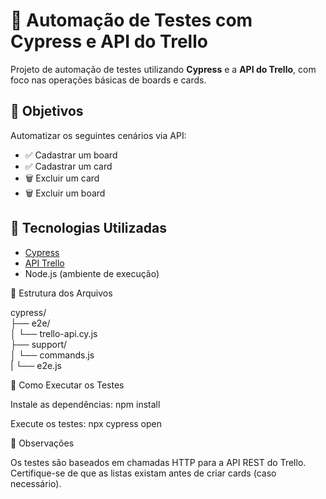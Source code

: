 # 🧪 Automação de Testes com Cypress e API do Trello

Projeto de automação de testes utilizando **Cypress** e a **API do Trello**, com foco nas operações básicas de boards e cards.

## 🚀 Objetivos

Automatizar os seguintes cenários via API:
- ✅ Cadastrar um board
- ✅ Cadastrar um card
- 🗑️ Excluir um card
- 🗑️ Excluir um board

## 🧰 Tecnologias Utilizadas

- [Cypress](https://www.cypress.io/)
- [API Trello](https://developers.trello.com/docs/api-introduction)
- Node.js (ambiente de execução)

📁 Estrutura dos Arquivos

cypress/  
├── e2e/  
│   └── trello-api.cy.js  
├── support/  
│   └── commands.js  
|   └── e2e.js  

🧪 Como Executar os Testes

Instale as dependências:
npm install

Execute os testes:
npx cypress open

📌 Observações

Os testes são baseados em chamadas HTTP para a API REST do Trello.
Certifique-se de que as listas existam antes de criar cards (caso necessário).
